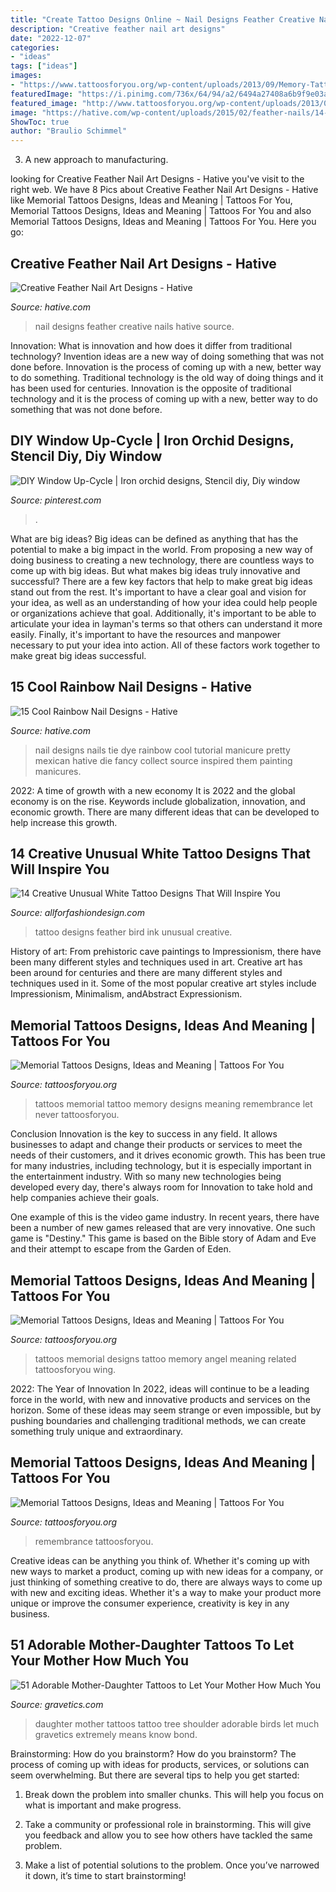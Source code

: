 ```yaml
---
title: "Create Tattoo Designs Online ~ Nail Designs Feather Creative Nails Hative Source"
description: "Creative feather nail art designs"
date: "2022-12-07"
categories:
- "ideas"
tags: ["ideas"]
images:
- "https://www.tattoosforyou.org/wp-content/uploads/2013/09/Memory-Tattoo.jpg"
featuredImage: "https://i.pinimg.com/736x/64/94/a2/6494a27408a6b9f9e03ac996e5f655b8.jpg"
featured_image: "http://www.tattoosforyou.org/wp-content/uploads/2013/09/Memorial-Tattoos-Designs.jpg"
image: "https://hative.com/wp-content/uploads/2015/02/feather-nails/14-feather-nail-art.jpg"
ShowToc: true
author: "Braulio Schimmel"
---
```



3. A new approach to manufacturing.

	

		
looking for Creative Feather Nail Art Designs - Hative you've visit to the right web. We have 8 Pics about Creative Feather Nail Art Designs - Hative like Memorial Tattoos Designs, Ideas and Meaning | Tattoos For You, Memorial Tattoos Designs, Ideas and Meaning | Tattoos For You and also Memorial Tattoos Designs, Ideas and Meaning | Tattoos For You. Here you go:
		
    
## Creative Feather Nail Art Designs - Hative

<img loading=lazy src="https://hative.com/wp-content/uploads/2015/02/feather-nails/14-feather-nail-art.jpg" onerror="this.onerror=null;this.src='https://tse2.mm.bing.net/th?id=OIP.Bh9QJC9WY5qwkSvXgfgfnwHaJ4&amp;pid=15.1';" alt="Creative Feather Nail Art Designs - Hative">

_Source: hative.com_

>nail designs feather creative nails hative source. 

	

Innovation: What is innovation and how does it differ from traditional technology?
Invention ideas are a new way of doing something that was not done before. Innovation is the process of coming up with a new, better way to do something. Traditional technology is the old way of doing things and it has been used for centuries. Innovation is the opposite of traditional technology and it is the process of coming up with a new, better way to do something that was not done before.

    
## DIY Window Up-Cycle | Iron Orchid Designs, Stencil Diy, Diy Window

<img loading=lazy src="https://i.pinimg.com/736x/64/94/a2/6494a27408a6b9f9e03ac996e5f655b8.jpg" onerror="this.onerror=null;this.src='https://tse3.mm.bing.net/th?id=OIP.QICooT5UYeMaelhJD9d6QwHaLH&amp;pid=15.1';" alt="DIY Window Up-Cycle | Iron orchid designs, Stencil diy, Diy window">

_Source: pinterest.com_

>. 

	

What are big ideas?
Big ideas can be defined as anything that has the potential to make a big impact in the world. From proposing a new way of doing business to creating a new technology, there are countless ways to come up with big ideas. But what makes big ideas truly innovative and successful? There are a few key factors that help to make great big ideas stand out from the rest. 
It's important to have a clear goal and vision for your idea, as well as an understanding of how your idea could help people or organizations achieve that goal. Additionally, it's important to be able to articulate your idea in layman's terms so that others can understand it more easily. Finally, it's important to have the resources and manpower necessary to put your idea into action. All of these factors work together to make great big ideas successful.

    
## 15 Cool Rainbow Nail Designs - Hative

<img loading=lazy src="https://hative.com/wp-content/uploads/2014/11/rainbow-nail-designs/11-cool-rainbow-nail-designs.jpg" onerror="this.onerror=null;this.src='https://tse2.mm.bing.net/th?id=OIP.59RxuM3jqmdhRphVYNXM9wHaLH&amp;pid=15.1';" alt="15 Cool Rainbow Nail Designs - Hative">

_Source: hative.com_

>nail designs nails tie dye rainbow cool tutorial manicure pretty mexican hative die fancy collect source inspired them painting manicures. 

	

2022: A time of growth with a new economy
It is 2022 and the global economy is on the rise. Keywords include globalization, innovation, and economic growth. There are many different ideas that can be developed to help increase this growth.

    
## 14 Creative Unusual White Tattoo Designs That Will Inspire You

<img loading=lazy src="https://allforfashiondesign.com/wp-content/uploads/2014/11/g-12.jpg" onerror="this.onerror=null;this.src='https://tse2.mm.bing.net/th?id=OIP.bcdgiQKuRmWhBnb8DDrb2gHaLH&amp;pid=15.1';" alt="14 Creative Unusual White Tattoo Designs That Will Inspire You">

_Source: allforfashiondesign.com_

>tattoo designs feather bird ink unusual creative. 

	

History of art: From prehistoric cave paintings to Impressionism, there have been many different styles and techniques used in art.
Creative art has been around for centuries and there are many different styles and techniques used in it. Some of the most popular creative art styles include Impressionism, Minimalism, andAbstract Expressionism.

    
## Memorial Tattoos Designs, Ideas And Meaning | Tattoos For You

<img loading=lazy src="http://www.tattoosforyou.org/wp-content/uploads/2013/09/In-Memory-of-Tattoo-768x1024.jpg" onerror="this.onerror=null;this.src='https://tse1.mm.bing.net/th?id=OIP.S1PcYgy4-zsc2wJgJCUiNQHaJ4&amp;pid=15.1';" alt="Memorial Tattoos Designs, Ideas and Meaning | Tattoos For You">

_Source: tattoosforyou.org_

>tattoos memorial tattoo memory designs meaning remembrance let never tattoosforyou. 

	

Conclusion
Innovation is the key to success in any field. It allows businesses to adapt and change their products or services to meet the needs of their customers, and it drives economic growth.
This has been true for many industries, including technology, but it is especially important in the entertainment industry. With so many new technologies being developed every day, there's always room for Innovation to take hold and help companies achieve their goals.

One example of this is the video game industry. In recent years, there have been a number of new games released that are very innovative. One such game is "Destiny." This game is based on the Bible story of Adam and Eve and their attempt to escape from the Garden of Eden.

    
## Memorial Tattoos Designs, Ideas And Meaning | Tattoos For You

<img loading=lazy src="http://www.tattoosforyou.org/wp-content/uploads/2013/09/Memorial-Tattoos-Designs.jpg" onerror="this.onerror=null;this.src='https://tse1.mm.bing.net/th?id=OIP.0sOhd050vuguWGmda7L3UwHaJ4&amp;pid=15.1';" alt="Memorial Tattoos Designs, Ideas and Meaning | Tattoos For You">

_Source: tattoosforyou.org_

>tattoos memorial designs tattoo memory angel meaning related tattoosforyou wing. 

	

2022: The Year of Innovation
In 2022, ideas will continue to be a leading force in the world, with new and innovative products and services on the horizon. Some of these ideas may seem strange or even impossible, but by pushing boundaries and challenging traditional methods, we can create something truly unique and extraordinary.

    
## Memorial Tattoos Designs, Ideas And Meaning | Tattoos For You

<img loading=lazy src="https://www.tattoosforyou.org/wp-content/uploads/2013/09/Memory-Tattoo.jpg" onerror="this.onerror=null;this.src='https://tse4.mm.bing.net/th?id=OIP.f95XPsySwMKMvzbNNsGHWAHaJ4&amp;pid=15.1';" alt="Memorial Tattoos Designs, Ideas and Meaning | Tattoos For You">

_Source: tattoosforyou.org_

>remembrance tattoosforyou. 

	

Creative ideas can be anything you think of. Whether it's coming up with new ways to market a product, coming up with new ideas for a company, or just thinking of something creative to do, there are always ways to come up with new and exciting ideas. Whether it's a way to make your product more unique or improve the consumer experience, creativity is key in any business.

    
## 51 Adorable Mother-Daughter Tattoos To Let Your Mother How Much You

<img loading=lazy src="https://www.gravetics.com/wp-content/uploads/2017/07/Awesome-Tree-With-Birds-On-Shoulder-Mother-Daughter-Tattoo-Idea.jpg" onerror="this.onerror=null;this.src='https://tse2.mm.bing.net/th?id=OIP.PSe6ahlFuvpyXrfEE3HHoQHaFj&amp;pid=15.1';" alt="51 Adorable Mother-Daughter Tattoos to Let Your Mother How Much You">

_Source: gravetics.com_

>daughter mother tattoos tattoo tree shoulder adorable birds let much gravetics extremely means know bond. 

	

Brainstorming: How do you brainstorm?
How do you brainstorm? The process of coming up with ideas for products, services, or solutions can seem overwhelming. But there are several tips to help you get started:
1. Break down the problem into smaller chunks. This will help you focus on what is important and make progress.

2. Take a community or professional role in brainstorming. This will give you feedback and allow you to see how others have tackled the same problem.

3. Make a list of potential solutions to the problem. Once you’ve narrowed it down, it’s time to start brainstorming!

